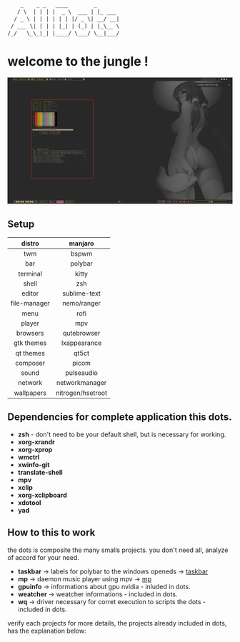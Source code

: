 	    _    _ _   ____        _       
	   / \  | | | |  _ \  ___ | |_ ___ 
	  / _ \ | | | | | | |/ _ \| __/ __|
	 / ___ \| | | | |_| | (_) | |_\__ \
	/_/   \_\_|_| |____/ \___/ \__|___/

# welcome to the jungle !

![screenshoot](https://github.com/odilonscoelho/dots/blob/master/print.jpg)

## Setup

distro|manjaro
:--:|:-------:
twm|bspwm
bar|polybar
terminal|kitty
shell|zsh
editor|sublime-text
file-manager|nemo/ranger
menu|rofi
player|mpv
browsers|qutebrowser
gtk themes|lxappearance
qt themes|qt5ct
composer|picom
sound|pulseaudio
network|networkmanager
wallpapers|nitrogen/hsetroot



## Dependencies for complete application this dots.

* **zsh** - don't need to be your default shell, but is necessary for working.
* **xorg-xrandr**
* **xorg-xprop**
* **wmctrl**
* **xwinfo-git**
* **translate-shell**
* **mpv**
* **xclip**
* **xorg-xclipboard**
* **xdotool**
* **yad**

## How to this to work

the dots is composite the many smalls projects. you don't need all, analyze of accord for your need.
 
* **taskbar** -> labels for polybar to the windows openeds -> [taskbar](https://github.com/odilonscoelho/taskbar)
* **mp** -> daemon music player using mpv -> [mp](https://github.com/odilonscoelho/mp)
* **gpuinfo** -> informations about gpu nvidia - inluded in dots.
* **weatcher** -> weatcher informations - included in dots.
* **wq** -> driver necessary for corret execution to scripts the dots - included in dots.

verify each projects for more details, the projects already included in dots, has the explanation below: